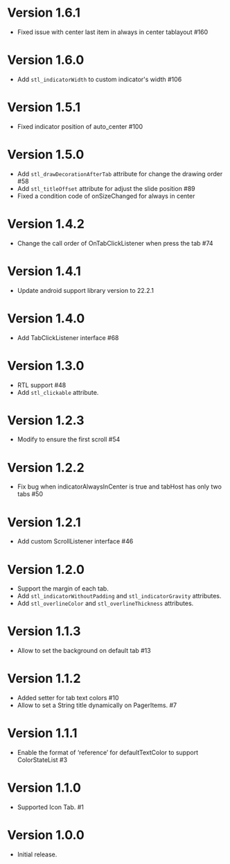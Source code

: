 # Version 1.6.1

* Fixed issue with center last item in always in center tablayout #160

# Version 1.6.0

* Add `stl_indicatorWidth` to custom indicator's width #106

# Version 1.5.1

* Fixed indicator position of auto_center #100

# Version 1.5.0

* Add `stl_drawDecorationAfterTab` attribute for change the drawing order #58
* Add `stl_titleOffset` attribute for adjust the slide position #89
* Fixed a condition code of onSizeChanged for always in center

# Version 1.4.2

* Change the call order of OnTabClickListener when press the tab #74

# Version 1.4.1

* Update android support library version to 22.2.1

# Version 1.4.0

* Add TabClickListener interface #68

# Version 1.3.0

* RTL support #48
* Add `stl_clickable` attribute.

# Version 1.2.3

* Modify to ensure the first scroll #54

# Version 1.2.2

* Fix bug when indicatorAlwaysInCenter is true and tabHost has only two tabs #50

# Version 1.2.1

* Add custom ScrollListener interface #46

# Version 1.2.0

* Support the margin of each tab.
* Add `stl_indicatorWithoutPadding` and `stl_indicatorGravity` attributes.
* Add `stl_overlineColor` and `stl_overlineThickness` attributes.

# Version 1.1.3

* Allow to set the background on default tab #13

# Version 1.1.2

* Added setter for tab text colors #10
* Allow to set a String title dynamically on PagerItems. #7

# Version 1.1.1

* Enable the format of ‘reference’ for defaultTextColor to support ColorStateList #3

# Version 1.1.0

* Supported Icon Tab. #1

# Version 1.0.0

* Initial release.
